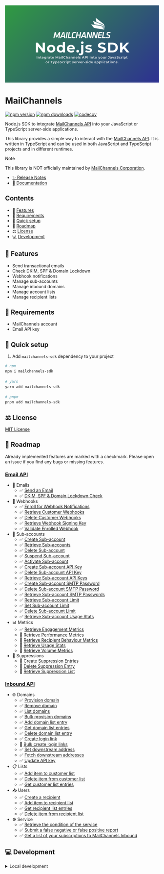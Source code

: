 ![MailChannels](/docs/public/images/presentation.png)

# MailChannels

[![npm version][npm-version-src]][npm-version-href]
[![npm downloads][npm-downloads-src]][npm-downloads-href]
[![codecov][codecov-coverage-src]][codecov-coverage-href]

Node.js SDK to integrate [MailChannels API](https://docs.mailchannels.net/) into your JavaScript or TypeScript server-side applications.

<!-- #region overview -->
This library provides a simple way to interact with the [MailChannels API](https://docs.mailchannels.net/). It is written in TypeScript and can be used in both JavaScript and TypeScript projects and in different runtimes.
<!-- #endregion overview -->

<!-- #region note -->
> [!NOTE]
> This library is NOT officially maintained by [MailChannels Corporation](https://mailchannels.com/).
<!-- #endregion note -->

- [✨ Release Notes](CHANGELOG.md)
- [📖 Documentation](https://mailchannels.yizack.com)

## Contents

- 🚀 [Features](#features)
- 📏 [Requirements](#requirements)
- 🏃 [Quick setup](#quick-setup)
- 🚧 [Roadmap](#roadmap)
- ⚖️ [License](#license)
- 💻 [Development](#development)

## <a name="features">🚀 Features</a>

- Send transactional emails
- Check DKIM, SPF & Domain Lockdown
- Webhook notifications
- Manage sub-accounts
- Manage inbound domains
- Manage account lists
- Manage recipient lists

## <a name="requirements">📏 Requirements</a>

- MailChannels account
- Email API key

## <a name="quick-setup">🏃 Quick setup</a>

1. Add `mailchannels-sdk` dependency to your project

```sh
# npm
npm i mailchannels-sdk

# yarn
yarn add mailchannels-sdk

# pnpm
pnpm add mailchannels-sdk
```

## <a name="license">⚖️ License</a>

[MIT License](LICENSE)

<!-- #region roadmap -->
## <a name="roadmap">🚧 Roadmap</a>

Already implemented features are marked with a checkmark. Please open an issue if you find any bugs or missing features.

### [Email API](https://docs.mailchannels.net/email-api/api-reference/email-api)

- 📧 Emails
  - ✅ [Send an Email](https://docs.mailchannels.net/email-api/api-reference/send-an-email)
  - ✅ [DKIM, SPF & Domain Lockdown Check](https://docs.mailchannels.net/email-api/api-reference/dkim-spf-domain-lockdown-check)
- 📢 Webhooks
  - ✅ [Enroll for Webhook Notifications](https://docs.mailchannels.net/email-api/api-reference/enroll-for-webhook-notifications)
  - ✅ [Retrieve Customer Webhooks](https://docs.mailchannels.net/email-api/api-reference/retrieve-customer-webhooks)
  - ✅ [Delete Customer Webhooks](https://docs.mailchannels.net/email-api/api-reference/delete-customer-webhooks)
  - ✅ [Retrieve Webhook Signing Key](https://docs.mailchannels.net/email-api/api-reference/retrieve-webhook-signing-key)
  - ✅ [Validate Enrolled Webhook](https://docs.mailchannels.net/email-api/api-reference/validate-enrolled-webhook)
- 🪪 Sub-accounts
  - ✅ [Create Sub-account](https://docs.mailchannels.net/email-api/api-reference/create-sub-account)
  - ✅ [Retrieve Sub-accounts](https://docs.mailchannels.net/email-api/api-reference/retrieve-sub-accounts)
  - ✅ [Delete Sub-account](https://docs.mailchannels.net/email-api/api-reference/delete-sub-account)
  - ✅ [Suspend Sub-account](https://docs.mailchannels.net/email-api/api-reference/suspend-sub-account)
  - ✅ [Activate Sub-account](https://docs.mailchannels.net/email-api/api-reference/activate-sub-account)
  - ✅ [Create Sub-account API Key](https://docs.mailchannels.net/email-api/api-reference/create-sub-account-api-key)
  - ✅ [Delete Sub-account API Key](https://docs.mailchannels.net/email-api/api-reference/delete-sub-account-api-key)
  - ✅ [Retrieve Sub-account API Keys](https://docs.mailchannels.net/email-api/api-reference/retrieve-sub-account-api-keys)
  - ✅ [Create Sub-account SMTP Password](https://docs.mailchannels.net/email-api/api-reference/create-sub-account-smtp-password)
  - ✅ [Delete Sub-account SMTP Password](https://docs.mailchannels.net/email-api/api-reference/delete-sub-account-smtp-password)
  - ✅ [Retrieve Sub-account SMTP Passwords](https://docs.mailchannels.net/email-api/api-reference/retrieve-sub-account-smtp-passwords)
  - ✅ [Retrieve Sub-account Limit](https://docs.mailchannels.net/email-api/api-reference/retrieve-sub-account-limit)
  - ✅ [Set Sub-account Limit](https://docs.mailchannels.net/email-api/api-reference/set-sub-account-limit)
  - ✅ [Delete Sub-account Limit](https://docs.mailchannels.net/email-api/api-reference/delete-sub-account-limit)
  - ✅ [Retrieve Sub-account Usage Stats](https://docs.mailchannels.net/email-api/api-reference/retrieve-sub-account-usage-stats)
- 📊 Metrics
  - ✅ [Retrieve Engagement Metrics](https://docs.mailchannels.net/email-api/api-reference/retrieve-engagement-metrics)
  - 🚧 [Retrieve Performance Metrics](https://docs.mailchannels.net/email-api/api-reference/retrieve-performance-metrics)
  - 🚧 [Retrieve Recipient Behaviour Metrics](https://docs.mailchannels.net/email-api/api-reference/retrieve-recipient-behaviour-metrics)
  - 🚧 [Retrieve Usage Stats](https://docs.mailchannels.net/email-api/api-reference/retrieve-usage-stats)
  - 🚧 [Retrieve Volume Metrics](https://docs.mailchannels.net/email-api/api-reference/retrieve-volume-metrics)
- 📵 Suppressions
  - 🚧 [Create Suppression Entries](https://docs.mailchannels.net/email-api/api-reference/create-suppression-entries)
  - 🚧 [Delete Suppression Entry](https://docs.mailchannels.net/email-api/api-reference/delete-suppression-entry)
  - 🚧 [Retrieve Suppression List](https://docs.mailchannels.net/email-api/api-reference/retrieve-suppression-list)

### [Inbound API](https://docs.mailchannels.net/inbound-api/API-reference/inbound-api)

- 🌐 Domains
  - ✅ [Provision domain](https://docs.mailchannels.net/inbound-api/API-reference/provision-domain)
  - ✅ [Remove domain](https://docs.mailchannels.net/inbound-api/API-reference/remove-domain)
  - ✅ [List domains](https://docs.mailchannels.net/inbound-api/API-reference/list-domains)
  - ✅ [Bulk provision domains](https://docs.mailchannels.net/inbound-api/API-reference/bulk-provision-domains)
  - ✅ [Add domain list entry](https://docs.mailchannels.net/inbound-api/API-reference/add-domain-list-entry)
  - ✅ [Get domain list entries](https://docs.mailchannels.net/inbound-api/API-reference/get-domain-list-entries)
  - ✅ [Delete domain list entry](https://docs.mailchannels.net/inbound-api/API-reference/delete-domain-list-entry)
  - ✅ [Create login link](https://docs.mailchannels.net/inbound-api/API-reference/create-login-link)
  - 🚧 [Bulk create login links](https://docs.mailchannels.net/inbound-api/API-reference/bulk-create-login-links)
  - ✅ [Set downstream address](https://docs.mailchannels.net/inbound-api/API-reference/set-downstream-address)
  - ✅ [Fetch downstream addresses](https://docs.mailchannels.net/inbound-api/API-reference/fetch-downstream-addresses)
  - ✅ [Update API key](https://docs.mailchannels.net/inbound-api/API-reference/update-api-key)
- 📋 Lists
  - ✅ [Add item to customer list](https://docs.mailchannels.net/inbound-api/API-reference/add-item-to-customer-list)
  - ✅ [Delete item from customer list](https://docs.mailchannels.net/inbound-api/API-reference/delete-item-from-customer-list)
  - ✅ [Get customer list entries](https://docs.mailchannels.net/inbound-api/API-reference/get-customer-list-entries)
- 📥 Users
  - ✅ [Create a recipient](https://docs.mailchannels.net/inbound-api/API-reference/create-a-recipient)
  - ✅ [Add item to recipient list](https://docs.mailchannels.net/inbound-api/API-reference/add-item-to-recipient-list)
  - ✅ [Get recipient list entries](https://docs.mailchannels.net/inbound-api/API-reference/get-recipient-list-entries)
  - ✅ [Delete item from recipient list](https://docs.mailchannels.net/inbound-api/API-reference/delete-item-from-recipient-list)
- ⚙️ Service
  - ✅ [Retrieve the condition of the service](https://docs.mailchannels.net/inbound-api/API-reference/retrieve-the-condition-of-the-service)
  - ✅ [Submit a false negative or false positive report](https://docs.mailchannels.net/inbound-api/API-reference/submit-a-false-negative-or-false-positive-report)
  - ✅ [Get a list of your subscriptions to MailChannels Inbound](https://docs.mailchannels.net/inbound-api/API-reference/get-a-list-of-your-subscriptions-to-mail-channels-inbound)
<!-- #endregion roadmap -->

## <a name="development">💻 Development</a>

<details>
  <summary>Local development</summary>
  
```sh
# Install dependencies
pnpm install

# Build the package
npm run build

# Run ESLint
npm run lint

# Run Vitest
npm run test
npm run test:watch

# Run typecheck
npm run test:types

# Release new version
npm run release
```

</details>

<!-- Badges -->
[npm-version-src]: https://img.shields.io/npm/v/mailchannels-sdk.svg?style=flat&colorA=070a30&colorB=35a047
[npm-version-href]: https://npmjs.com/package/mailchannels-sdk

[npm-downloads-src]: https://img.shields.io/npm/dm/mailchannels-sdk.svg?style=flat&colorA=070a30&colorB=35a047
[npm-downloads-href]: https://npmjs.com/package/mailchannels-sdk

[codecov-coverage-src]: https://img.shields.io/codecov/c/github/yizack/mailchannels?style=flat&colorA=070a30&token=HTSBRHSJ5M
[codecov-coverage-href]: https://codecov.io/gh/Yizack/mailchannels
